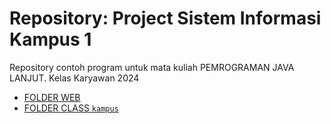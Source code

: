 # Repository: Project Sistem Informasi Kampus 1

Repository contoh program untuk mata kuliah PEMROGRAMAN JAVA LANJUT. Kelas Karyawan 2024

- [FOLDER WEB](web/)
- [FOLDER CLASS `kampus`](src/java/kampus/)
